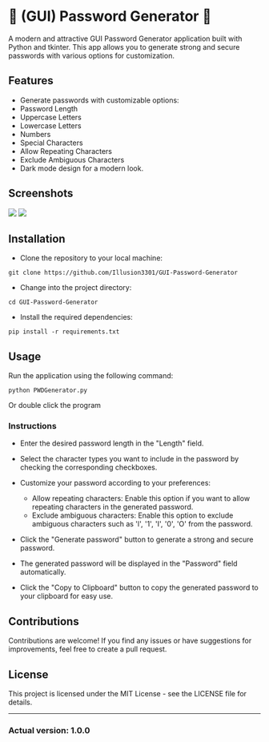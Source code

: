 # 🔑 (GUI) Password Generator 🔑
A modern and attractive GUI Password Generator application built with Python and tkinter. This app allows you to generate strong and secure passwords with various options for customization.

## Features
- Generate passwords with customizable options:
- Password Length
- Uppercase Letters
- Lowercase Letters
- Numbers
- Special Characters
- Allow Repeating Characters
- Exclude Ambiguous Characters
- Dark mode design for a modern look.

## Screenshots
![](https://i.imgur.com/M2jmFTF.png)
![](https://i.imgur.com/cAYXSTM.png)

## Installation
- Clone the repository to your local machine:

```
git clone https://github.com/Illusion3301/GUI-Password-Generator
```
- Change into the project directory:

```
cd GUI-Password-Generator
```

- Install the required dependencies:

```
pip install -r requirements.txt
```
## Usage
Run the application using the following command:

```
python PWDGenerator.py
```

Or double click the program

### Instructions
* Enter the desired password length in the "Length" field.

* Select the character types you want to include in the password by checking the corresponding checkboxes.

* Customize your password according to your preferences:
    * Allow repeating characters: Enable this option if you want to allow repeating characters in the generated password.
    * Exclude ambiguous characters: Enable this option to exclude ambiguous characters such as 'l', '1', 'I', '0', 'O' from the password.

* Click the "Generate password" button to generate a strong and secure password.

* The generated password will be displayed in the "Password" field automatically.

* Click the "Copy to Clipboard" button to copy the generated password to your clipboard for easy use.

## Contributions
Contributions are welcome! If you find any issues or have suggestions for improvements, feel free to create a pull request.

## License
This project is licensed under the MIT License - see the LICENSE file for details.

<hr/>

### Actual version: 1.0.0